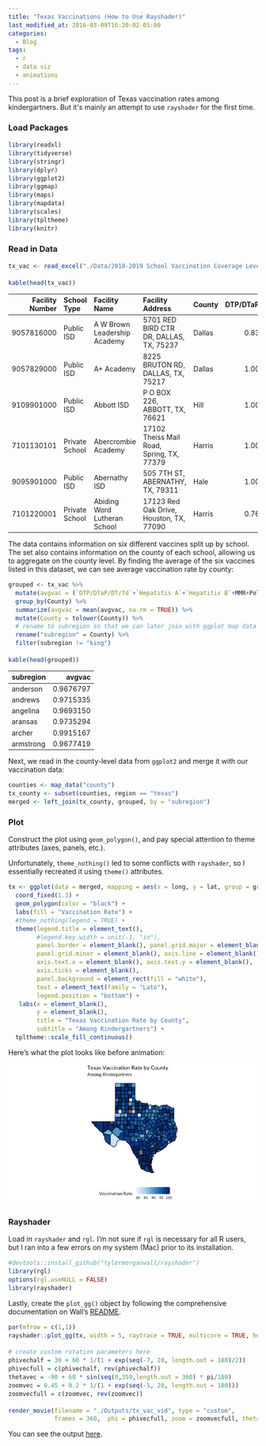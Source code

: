 ```yaml
---
title: "Texas Vaccinations (How to Use Rayshader)"
last_modified_at: 2016-03-09T16:20:02-05:00
categories:
  - Blog
tags:
  - r
  - data viz
  - animations
---
```


This post is a brief exploration of Texas vaccination rates among kindergartners.
But it's mainly an attempt to use `rayshader` for the first time.

### Load Packages

``` r
library(readxl)
library(tidyverse)
library(stringr)
library(dplyr)
library(ggplot2)
library(ggmap)
library(maps)
library(mapdata)
library(scales)
library(tpltheme)
library(knitr)
```

### Read in Data

``` r
tx_vac <- read_excel("./Data/2018-2019 School Vaccination Coverage Levels - Kindergarten (XLS) .xlsx", skip = 2)

kable(head(tx_vac))
```

| Facility Number | School Type    | Facility Name                | Facility Address                          | County | DTP/DTaP/DT/Td | Hepatitis A | Hepatitis B |       MMR |     Polio | Varicella |
| --------------: | :------------- | :--------------------------- | :---------------------------------------- | :----- | -------------: | ----------: | ----------: | --------: | --------: | --------: |
|      9057816000 | Public ISD     | A W Brown Leadership Academy | 5701 RED BIRD CTR DR, DALLAS, TX, 75237   | Dallas |      0.8317308 |   0.9086538 |   0.9471154 | 0.8509615 | 0.8413462 | 0.8509615 |
|      9057829000 | Public ISD     | A+ Academy                   | 8225 BRUTON RD, DALLAS, TX, 75217         | Dallas |      1.0000000 |   1.0000000 |   1.0000000 | 0.9909091 | 1.0000000 | 1.0000000 |
|      9109901000 | Public ISD     | Abbott ISD                   | P O BOX 226, ABBOTT, TX, 76621            | Hill   |      1.0000000 |   1.0000000 |   1.0000000 | 1.0000000 | 1.0000000 | 1.0000000 |
|      7101130101 | Private School | Abercrombie Academy          | 17102 Theiss Mail Road, Spring, TX, 77379 | Harris |      1.0000000 |   1.0000000 |   1.0000000 | 0.7500000 | 1.0000000 | 0.7500000 |
|      9095901000 | Public ISD     | Abernathy ISD                | 505 7TH ST, ABERNATHY, TX, 79311          | Hale   |      1.0000000 |   1.0000000 |   1.0000000 | 1.0000000 | 1.0000000 | 1.0000000 |
|      7101220001 | Private School | Abiding Word Lutheran School | 17123 Red Oak Drive, Houston, TX, 77090   | Harris |      0.7692308 |   0.7692308 |   0.7692308 | 0.7692308 | 0.6923077 | 0.7692308 |

The data contains information on six different vaccines split up by
school. The set also contains information on the county of each school,
allowing us to aggregate on the county level. By finding the average of
the six vaccines listed in this dataset, we can see average vaccination
rate by county:

``` r
grouped <- tx_vac %>% 
  mutate(avgvac = (`DTP/DTaP/DT/Td`+`Hepatitis A`+`Hepatitis B`+MMR+Polio+Varicella)/6) %>%
  group_by(County) %>%
  summarize(avgvac = mean(avgvac, na.rm = TRUE)) %>%
  mutate(County = tolower(County)) %>%
  # rename to subregion so that we can later join with ggplot map data
  rename("subregion" = County) %>%
  filter(subregion != "king")

kable(head(grouped))
```

| subregion |    avgvac |
| :-------- | --------: |
| anderson  | 0.9676797 |
| andrews   | 0.9715335 |
| angelina  | 0.9693150 |
| aransas   | 0.9735294 |
| archer    | 0.9915167 |
| armstrong | 0.9677419 |

Next, we read in the county-level data from `ggplot2` and merge it with
our vaccination data:

``` r
counties <- map_data("county")
tx_county <- subset(counties, region == "texas")
merged <- left_join(tx_county, grouped, by = "subregion")
```

### Plot

Construct the plot using `geom_polygon()`, and pay special attention to
theme attributes (axes, panels, etc.).

Unfortunately, `theme_nothing()` led to some conflicts with `rayshader`,
so I essentially recreated it using `theme()` attributes.

``` r
tx <- ggplot(data = merged, mapping = aes(x = long, y = lat, group = group, fill = avgvac*100)) +
  coord_fixed(1.3) +
  geom_polygon(color = "black") +
  labs(fill = "Vaccination Rate") +
  #theme_nothing(legend = TRUE) +
  theme(legend.title = element_text(),
        #legend.key.width = unit(.1, "in"),
        panel.border = element_blank(), panel.grid.major = element_blank(),
        panel.grid.minor = element_blank(), axis.line = element_blank(), 
        axis.text.x = element_blank(), axis.text.y = element_blank(),
        axis.ticks = element_blank(),
        panel.background = element_rect(fill = "white"),
        text = element_text(family = "Lato"),
        legend.position = "bottom") +
   labs(x = element_blank(),
        y = element_blank(),
        title = "Texas Vaccination Rate by County",
        subtitle = "Among Kindergartners") + 
  tpltheme::scale_fill_continuous()
```

Here’s what the plot looks like before animation:

![](unnamed-chunk-6-1.png)<!-- -->

### Rayshader

Load in `rayshader` and `rgl`. I’m not sure if `rgl` is necessary for
all R users, but I ran into a few errors on my system (Mac) prior to its
installation.

``` r
#devtools::install_github("tylermorganwall/rayshader")
library(rgl)
options(rgl.useNULL = FALSE)
library(rayshader)
```

Lastly, create the `plot_gg()` object by following the comprehensive
documentation on Wall’s
[README](https://github.com/tylermorganwall/rayshader).

``` r
par(mfrow = c(1,1))
rayshader::plot_gg(tx, width = 5, raytrace = TRUE, multicore = TRUE, height = 5, scale = 50)

# create custom rotation parameters here
phivechalf = 30 + 60 * 1/(1 + exp(seq(-7, 20, length.out = 180)/2))
phivecfull = c(phivechalf, rev(phivechalf))
thetavec = -90 + 60 * sin(seq(0,359,length.out = 360) * pi/180)
zoomvec = 0.45 + 0.2 * 1/(1 + exp(seq(-5, 20, length.out = 180)))
zoomvecfull = c(zoomvec, rev(zoomvec))

render_movie(filename = "./Outputs/tx_vac_vid", type = "custom", 
             frames = 360,  phi = phivecfull, zoom = zoomvecfull, theta = thetavec)
```

You can see the output [here](https://imgur.com/a/zFWGh1R).
